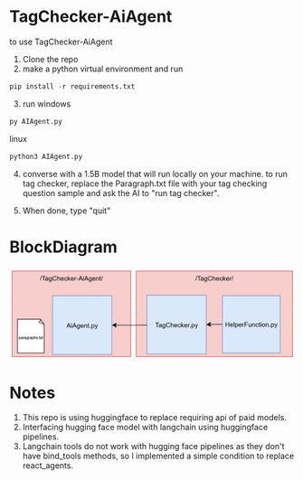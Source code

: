 # TagChecker-AiAgent

to use TagChecker-AiAgent
1. Clone the repo
2. make a python virtual environment and run 
```python
pip install -r requirements.txt
```
3. run
windows
```python
py AIAgent.py
```

linux
```python
python3 AIAgent.py
```

4. converse with a 1.5B model that will run locally on your machine. to run tag checker, replace the Paragraph.txt file with your tag checking question sample and ask the AI to "run tag checker".

5. When done, type "quit"

# BlockDiagram

![Alt text](TagChecker/block_diagram.jpeg)

# Notes
1. This repo is using huggingface to replace requiring api of paid models.
2. Interfacing hugging face model with langchain using huggingface pipelines.
3. Langchain tools do not work with hugging face pipelines as they don't have bind_tools methods, so I implemented a simple condition to replace react_agents.

